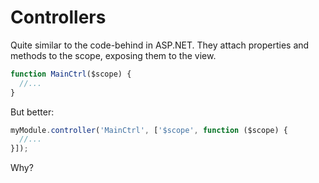 # Controllers

Quite similar to the code-behind in ASP.NET. They attach properties and methods to the scope, exposing them to the view.

```javascript
function MainCtrl($scope) {
  //...
}
```

But better:

```javascript
myModule.controller('MainCtrl', ['$scope', function ($scope) {
  //...
}]);
```
Why?
